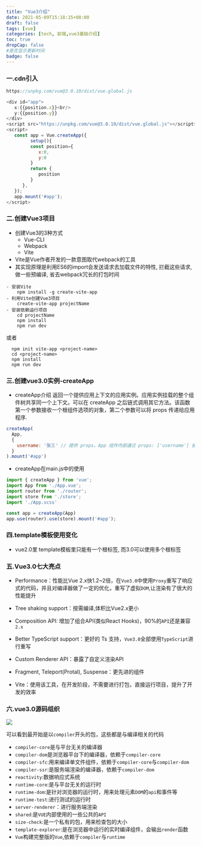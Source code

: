 ```yaml
---
title: "Vue3介绍"
date: 2021-05-09T15:18:15+08:00
draft: false
tags: [vue]
categories: [tech, 前端,vue3基础介绍]
toc: true
dropCap: false
#是否显示更新时间
badge: false
---
```


### 一.cdn引入
```javascript
https://unpkg.com/vue@3.0.10/dist/vue.global.js

<div id="app">
   x:{{position.x}}<br/>
   y:{{position.y}}
</div>
<script src="https://unpkg.com/vue@3.0.10/dist/vue.global.js"></script>
<script>
   const app = Vue.createApp({
         setup(){
         const position={
         	x:0,
         	y:0
         }
         return {
         	position
         }       
      },
   });
   app.mount('#app');
</script>
```

### 二.创建Vue3项目
- 创建Vue3的3种方式
    + Vue-CLI
    + Webpack
    + Vite
- Vite是Vue作者开发的一款意图取代webpack的工具
- 其实现原理是利用ES6的import会发送请求去加载文件的特性,
  拦截这些请求, 做一些预编译, 省去webpack冗长的打包时间
```
- 安装Vite
    npm install -g create-vite-app
- 利用Vite创建Vue3项目
    create-vite-app projectName
- 安装依赖运行项目
    cd projectName
    npm install
    npm run dev
```
或者
```
  npm init vite-app <project-name>
  cd <project-name>
  npm install
  npm run dev
```

### 三.创建vue3.0实例-createApp
- createApp介绍
返回一个提供应用上下文的应用实例。应用实例挂载的整个组件树共享同一个上下文。可以在 createApp 之后链式调用其它方法。该函数第一个参数接收一个根组件选项的对象，第二个参数可以将 props 传递给应用程序.
``` js
createApp(
  App,
  {
    username: '张三' // 提供 props，App 组件内部通过 props: ['username'] 接收
  }
).mount('#app')
```
- createApp在main.js中的使用
``` js
import { createApp } from 'vue';
import App from './App.vue';
import router from './router';
import store from './store';
import './App.scss'

const app = createApp(App)
app.use(router).use(store).mount('#app');
```

### 四.template模板使用变化
- vue2.0里 template模板里只能有一个根标签, 而3.0可以使用多个根标签

### 五.Vue3.0七大亮点
- Performance：性能比Vue 2.x快1.2~2倍，在`Vue3.0`中使用`Proxy`重写了响应式的代码，并且对编译器做了一定的优化，重写了虚拟`DOM`,让渲染有了很大的性能提升

- Tree shaking support：按需编译,体积比Vue2.x更小

- Composition API: 增加了组合API(类似React Hooks)，90%的`API`还是兼容`2.x`

- Better TypeScript support：更好的 Ts 支持，`Vue3.0`全部使用`TypeScript`进行重写

- Custom Renderer API：暴露了自定义渲染API

- Fragment, Teleport(Protal), Suspense：更先进的组件

- Vite：使用该工具，在开发阶段，不需要进行打包，直接运行项目，提升了开发的效率

### 六.vue3.0源码组织
![](images/源码组织结构.png)

可以看到最开始是以`compiler`开头的包，这些都是与编译相关的代码

- `compiler-core`是与平台无关的编译器
- `compiler-dom`是浏览器平台下的编译器，依赖于`compiler-core`
- `compiler-sfc`:用来编译单文件组件，依赖于`compiler-core`与`compiler-dom`
- `compiler-ssr`:是服务端渲染的编译器，依赖于`compiler-dom`
- `reactivity`:数据响应式系统
- `runtime-core`:是与平台无关的运行时
- `runtime-dom`:是针对浏览器的运行时，用来处理元素`DOM`的`api`和事件等
- `runtime-test`:进行测试的运行时
- `server-renderer`：进行服务端渲染
- `shared`:是`VUE`内部使用的一些公共的`API`
- `size-check`:是一个私有的包，用来检查包的大小
- `template-explorer`:是在浏览器中运行的实时编译组件，会输出`render`函数
- `Vue`构建完整版的`Vue`,依赖于`compiler`与`runtime`

